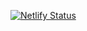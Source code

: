 [![Netlify Status](https://api.netlify.com/api/v1/badges/993c1457-1ee2-433c-9cfc-0519bf01906d/deploy-status)](https://app.netlify.com/sites/powered-by-technology/deploys)
